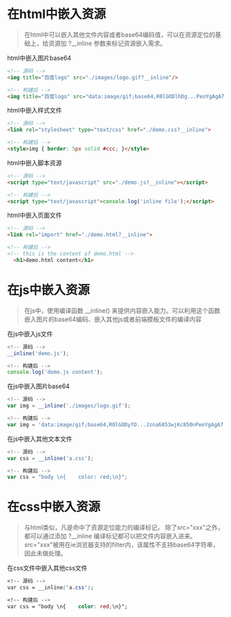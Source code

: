 # 在html中嵌入资源

> 在html中可以嵌入其他文件内容或者base64编码值，可以在资源定位的基础上，给资源加 ?__inline 参数来标记资源嵌入需求。


html中嵌入图片base64
```html
<!-- 源码 -->
<img title="百度logo" src="./images/logo.gif?__inline"/>

<!-- 构建后 -->
<img title="百度logo" src="data:image/gif;base64,R0lGODlhDg...PeoYgAgA7"/>
```

html中嵌入样式文件
```html
<!-- 源码 -->
<link rel="stylesheet" type="text/css" href="./demo.css?__inline">

<!-- 构建后 -->
<style>img { border: 5px solid #ccc; }</style>
```

html中嵌入脚本资源
```html
<!-- 源码 -->
<script type="text/javascript" src="./demo.js?__inline"></script>

<!-- 构建后 -->
<script type="text/javascript">console.log('inline file');</script>
```

html中嵌入页面文件

```html
<!-- 源码 -->
<link rel="import" href="./demo.html?__inline">

<!-- 构建后 -->
<!-- this is the content of demo.html -->
  <h1>demo.html content</h1>
```

# 在js中嵌入资源

> 在js中，使用编译函数 __inline() 来提供内容嵌入能力。可以利用这个函数嵌入图片的base64编码、嵌入其他js或者前端模板文件的编译内容


在js中嵌入js文件
```js
<!-- 源码 -->
__inline('demo.js');

<!-- 构建后 -->
console.log('demo.js content');
```

在js中嵌入图片base64
```js
<!-- 源码 -->
var img = __inline('./images/logo.gif');

<!-- 构建后 -->
var img = 'data:image/gif;base64,R0lGODyfO...Jzna6853wjKc850nPeoYgAgA7';
```
在js中嵌入其他文本文件
```js
<!-- 源码 -->
var css = __inline('a.css');

<!-- 构建后 -->
var css = "body \n{    color: red;\n}";
```

# 在css中嵌入资源

> 与html类似，凡是命中了资源定位能力的编译标记， 除了src="xxx"之外，都可以通过添加 ?__inline 编译标记都可以把文件内容嵌入进来。src="xxx"被用在ie浏览器支持的filter内，该属性不支持base64字符串，因此未做处理。

在css文件中嵌入其他css文件

```css
<!-- 源码 -->
var css = __inline('a.css');

<!-- 构建后 -->
var css = "body \n{    color: red;\n}";
```


